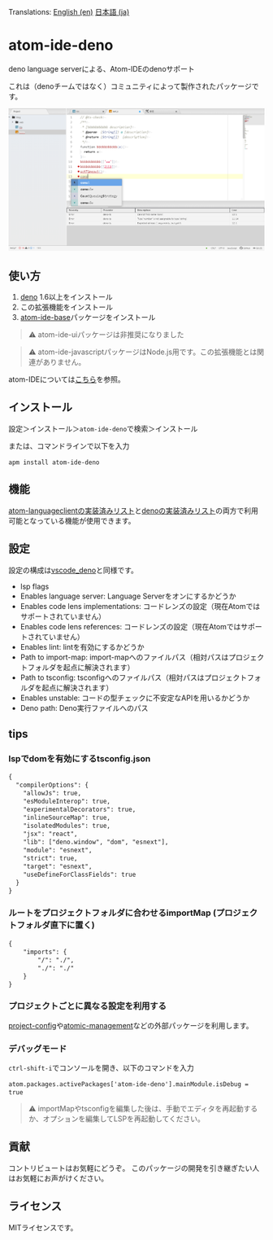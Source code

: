 Translations: [English (en)](https://github.com/ayame113/atom-ide-deno/blob/master/README.md) [日本語 (ja)](https://github.com/ayame113/atom-ide-deno/blob/master/README_ja.md)

# atom-ide-deno

deno language serverによる、Atom-IDEのdenoサポート

これは（denoチームではなく）コミュニティによって製作されたパッケージです。

![screen shot](https://raw.githubusercontent.com/ayame113/atom-ide-deno/master/screenshot/1.png)

## 使い方

1. [deno](https://deno.land/) 1.6以上をインストール
2. この拡張機能をインストール
3. [atom-ide-base](https://atom.io/packages/atom-ide-base)パッケージをインストール

> ⚠️ atom-ide-uiパッケージは非推奨になりました

> ⚠️ atom-ide-javascriptパッケージはNode.js用です。この拡張機能とは関連がありません。

atom-IDEについては[こちら](https://atom-community.io/)を参照。


## インストール

設定＞インストール＞`atom-ide-deno`で検索＞インストール

または、コマンドラインで以下を入力
```
apm install atom-ide-deno
```


## 機能

[atom-languageclientの実装済みリスト](https://github.com/atom-community/atom-languageclient#capabilities)と[denoの実装済みリスト](https://github.com/denoland/deno/issues/8643#issue-758171107)の両方で利用可能となっている機能が使用できます。

## 設定

設定の構成は[vscode_deno](https://github.com/denoland/vscode_deno)と同様です。

 - lsp flags
  - Enables language server: Language Serverをオンにするかどうか
  - Enables code lens implementations: コードレンズの設定（現在Atomではサポートされていません）
  - Enables code lens references: コードレンズの設定（現在Atomではサポートされていません）
  - Enables lint: lintを有効にするかどうか
  - Path to import-map: import-mapへのファイルパス（相対パスはプロジェクトフォルダを起点に解決されます）
  - Path to tsconfig: tsconfigへのファイルパス（相対パスはプロジェクトフォルダを起点に解決されます）
  - Enables unstable: コードの型チェックに不安定なAPIを用いるかどうか
 - Deno path: Deno実行ファイルへのパス


## tips

### lspでdomを有効にするtsconfig.json
```
{
  "compilerOptions": {
    "allowJs": true,
    "esModuleInterop": true,
    "experimentalDecorators": true,
    "inlineSourceMap": true,
    "isolatedModules": true,
    "jsx": "react",
    "lib": ["deno.window", "dom", "esnext"],
    "module": "esnext",
    "strict": true,
    "target": "esnext",
    "useDefineForClassFields": true
  }
}
```

### ルートをプロジェクトフォルダに合わせるimportMap (プロジェクトフォルダ直下に置く)
```
{
	"imports": {
		"/": "./",
		"./": "./"
	}
}
```

### プロジェクトごとに異なる設定を利用する

[project-config](https://atom.io/packages/project-config)や[atomic-management](https://atom.io/packages/atomic-management)などの外部パッケージを利用します。

### デバッグモード

`ctrl-shift-i`でコンソールを開き、以下のコマンドを入力
```
atom.packages.activePackages['atom-ide-deno'].mainModule.isDebug = true
```

> ⚠️ importMapやtsconfigを編集した後は、手動でエディタを再起動するか、オプションを編集してLSPを再起動してください。


## 貢献

コントリビュートはお気軽にどうぞ。
このパッケージの開発を引き継ぎたい人はお気軽にお声がけください。


## ライセンス

MITライセンスです。
